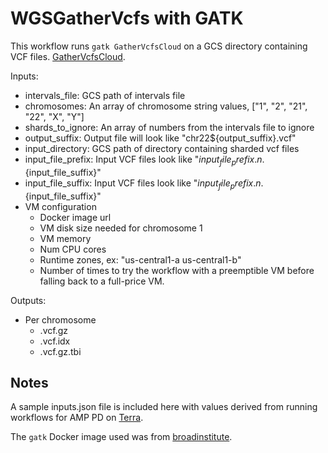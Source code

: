 # WGSGatherVcfs with GATK

This workflow runs `gatk GatherVcfsCloud` on a GCS directory containing VCF files. [GatherVcfsCloud]((https://software.broadinstitute.org/gatk/documentation/tooldocs/4.0.5.1/org_broadinstitute_hellbender_tools_GatherVcfsCloud.php)).

Inputs:
- intervals_file: GCS path of intervals file
- chromosomes: An array of chromosome string values, ["1", "2", "21", "22", "X", "Y"]
- shards_to_ignore: An array of numbers from the intervals file to ignore
- output_suffix: Output file will look like "chr22${output_suffix}.vcf"
- input_directory: GCS path of directory containing sharded vcf files
- input_file_prefix: Input VCF files look like "${input_file_prefix}.n.${input_file_suffix}"
- input_file_suffix: Input VCF files look like "${input_file_prefix}.n.${input_file_suffix}"
- VM configuration
  - Docker image url
  - VM disk size needed for chromosome 1
  - VM memory
  - Num CPU cores
  - Runtime zones, ex: "us-central1-a us-central1-b"
  - Number of times to try the workflow with a preemptible VM before
    falling back to a full-price VM.

Outputs:
- Per chromosome 
  - <chromosome>.vcf.gz
  - <chromosome>.vcf.idx
  - <chromosome>.vcf.gz.tbi

## Notes
A sample inputs.json file is included here with values derived from running workflows for AMP PD on [Terra](https://app.terra.bio/).

The `gatk` Docker image used was from [broadinstitute](https://hub.docker.com/u/broadinstitute/).
